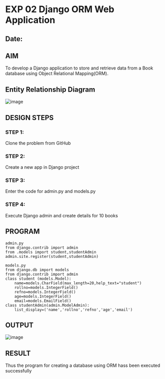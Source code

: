# EXP 02 Django ORM Web Application
## Date: 

## AIM
To develop a Django application to store and retrieve data from a Book database using Object Relational Mapping(ORM).

## Entity Relationship Diagram

![image](https://github.com/Ajith1413/ORM/assets/139842524/788dd98d-4e5b-4f4d-8f08-63c60e94426e)

## DESIGN STEPS

### STEP 1:
Clone the problem from GitHub

### STEP 2:
Create a new app in Django project

### STEP 3:
Enter the code for admin.py and models.py

### STEP 4:
Execute Django admin and create details for 10 books

## PROGRAM
```
admin.py
from django.contrib import admin
from .models import student,studentAdmin
admin.site.register(student,studentAdmin)

models.py
from django.db import models
from django.contrib import admin
class student (models.Model):
    name=models.CharField(max_length=20,help_text="student")
    rollno=models.IntegerField()
    refno=models.IntegerField()
    age=models.IntegerField()
    email=models.EmailField()
class studentAdmin(admin.ModelAdmin):
    list_display=('name','rollno','refno','age','email')
```
## OUTPUT

![image](https://github.com/Ajith1413/ORM/assets/139842524/82089c47-afdd-48b7-a1ea-15bbfaeb5005)



## RESULT
Thus the program for creating a database using ORM hass been executed successfully
